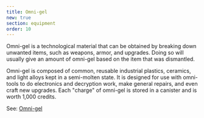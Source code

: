 ```yaml
---
title: Omni-gel
new: true
section: equipment
order: 10
---
```

Omni-gel is a technological material that can be obtained by breaking down unwanted items, such as weapons, armor, and
upgrades. Doing so will usually give an amount of omni-gel based on the item that was dismantled.

Omni-gel is composed of common, reusable industrial plastics, ceramics, and light alloys kept in a semi-molten state.
It is designed for use with omni-tools to do electronics and decryption work, make general repairs, and even craft new upgrades.
Each "charge" of omni-gel is stored in a canister and is worth 1,000 credits.

See: [Omni-gel](/gear/omni-gel)


